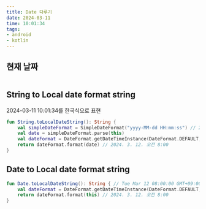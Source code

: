 ```yaml
---
title: Date 다루기
date: 2024-03-11
time: 10:01:34
tags:
- android
- kotlin
---
```

## 현재 날짜
```kotlin

```
## String to Local date format string
2024-03-11 10:01:34를 한국식으로 표현
```kotlin
fun String.toLocalDateString(): String {
	val simpleDateFormat = SimpleDateFormat("yyyy-MM-dd HH:mm:ss") // 2024-03-12 08:00:00
	val date = simpleDateFormat.parse(this)  
	val dateFormat = DateFormat.getDateTimeInstance(DateFormat.DEFAULT, DateFormat.SHORT, Locale.KOREA)  
	return dateFormat.format(date) // 2024. 3. 12. 오전 8:00
}
```

## Date to Local date format string
```kotlin
fun Date.toLocalDateString(): String { // Tue Mar 12 08:00:00 GMT+09:00 2024
	val dateFormat = DateFormat.getDateTimeInstance(DateFormat.DEFAULT, DateFormat.SHORT, Locale.KOREA)  
	return dateFormat.format(this) // 2024. 3. 12. 오전 8:00
}
```